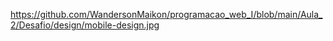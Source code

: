 https://github.com/WandersonMaikon/programacao_web_I/blob/main/Aula_2/Desafio/design/mobile-design.jpg